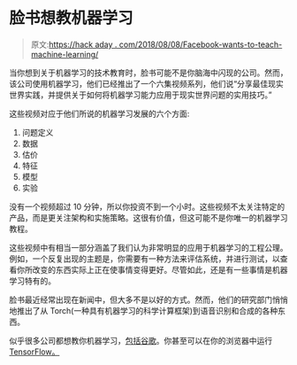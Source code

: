 # 脸书想教机器学习

> 原文:[https://hack aday . com/2018/08/08/Facebook-wants-to-teach-machine-learning/](https://hackaday.com/2018/08/08/facebook-wants-to-teach-machine-learning/)

当你想到关于机器学习的技术教育时，脸书可能不是你脑海中闪现的公司。然而，该公司使用机器学习，他们已经推出了一个六集视频系列，他们说“分享最佳现实世界实践，并提供关于如何将机器学习能力应用于现实世界问题的实用技巧。”

这些视频对应于他们所说的机器学习发展的六个方面:

1.  问题定义
2.  数据
3.  估价
4.  特征
5.  模型
6.  实验

没有一个视频超过 10 分钟，所以你投资不到一个小时。这些视频不太关注特定的产品，而是更关注架构和实施策略。这很有价值，但这可能不是你唯一的机器学习教程。

这些视频中有相当一部分涵盖了我们认为非常明显的应用于机器学习的工程公理。例如，一个反复出现的主题是，你需要有一种方法来评估系统，并进行测试，以查看你所改变的东西实际上正在使事情变得更好。尽管如此，还是有一些事情是机器学习特有的。

脸书最近经常出现在新闻中，但大多不是以好的方式。然而，他们的研究部门悄悄地推出了从 Torch(一种具有机器学习的科学计算框架)到语音识别和合成的各种东西。

似乎很多公司都想教你机器学习，[包括谷歌](https://hackaday.com/2018/05/22/machine-learning-crash-course-from-google/)。你甚至可以在你的浏览器中运行 [TensorFlow。](https://hackaday.com/2018/04/16/tensorflow-in-your-browser/)